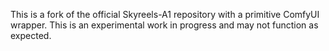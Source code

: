 This is a fork of the official Skyreels-A1 repository with a primitive ComfyUI wrapper. This is an experimental work in progress and may not function as expected.

